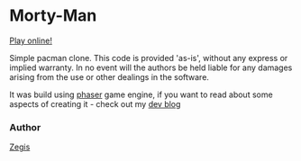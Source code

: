 Morty-Man
=========

[Play online!](http://zegis.github.io/MortyMan/)

Simple pacman clone. This code is provided 'as-is', without any express or implied warranty. In no event will the authors be held liable for any damages arising from the use or other dealings in the software.

It was build using [phaser](https://github.com/photonstorm/phaser) game engine, if you want to read about some aspects of creating it - check out my [dev blog](http://kofun.pl/tag/mortyman/)

### Author
[Zegis](http://kofun.pl/)

